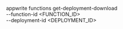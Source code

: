 appwrite functions get-deployment-download \
    --function-id <FUNCTION_ID> \
    --deployment-id <DEPLOYMENT_ID>
